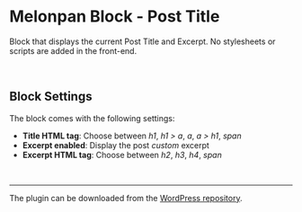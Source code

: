 # Melonpan Block - Post Title

Block that displays the current Post Title and Excerpt. No stylesheets or scripts are added in the front-end.

<br />

## Block Settings

The block comes with the following settings:

- **Title HTML tag**: Choose between _h1_, _h1 > a_, _a_, _a > h1_, _span_
- **Excerpt enabled**: Display the post _custom_ excerpt
- **Excerpt HTML tag**: Choose between _h2_, _h3_, _h4_, _span_

<br />

---

The plugin can be downloaded from the [WordPress repository](https://wordpress.org/plugins/melonpan-block-post-title/).
